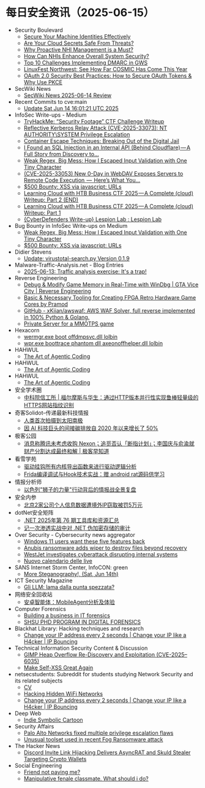 # 每日安全资讯（2025-06-15）

- Security Boulevard
  - [Secure Your Machine Identities Effectively](https://securityboulevard.com/2025/06/secure-your-machine-identities-effectively/?utm_source=rss&utm_medium=rss&utm_campaign=secure-your-machine-identities-effectively)
  - [Are Your Cloud Secrets Safe From Threats?](https://securityboulevard.com/2025/06/are-your-cloud-secrets-safe-from-threats/?utm_source=rss&utm_medium=rss&utm_campaign=are-your-cloud-secrets-safe-from-threats)
  - [Why Proactive NHI Management is a Must?](https://securityboulevard.com/2025/06/why-proactive-nhi-management-is-a-must/?utm_source=rss&utm_medium=rss&utm_campaign=why-proactive-nhi-management-is-a-must)
  - [How Can NHIs Enhance Overall System Security?](https://securityboulevard.com/2025/06/how-can-nhis-enhance-overall-system-security/?utm_source=rss&utm_medium=rss&utm_campaign=how-can-nhis-enhance-overall-system-security)
  - [Top 10 Challenges Implementing DMARC in GWS](https://securityboulevard.com/2025/06/top-10-challenges-implementing-dmarc-in-gws/?utm_source=rss&utm_medium=rss&utm_campaign=top-10-challenges-implementing-dmarc-in-gws)
  - [LinuxFest Northwest: See How Far COSMIC Has Come This Year](https://securityboulevard.com/2025/06/linuxfest-northwest-see-how-far-cosmic-has-come-this-year/?utm_source=rss&utm_medium=rss&utm_campaign=linuxfest-northwest-see-how-far-cosmic-has-come-this-year)
  - [OAuth 2.0 Security Best Practices: How to Secure OAuth Tokens & Why Use PKCE](https://securityboulevard.com/2025/06/oauth-2-0-security-best-practices-how-to-secure-oauth-tokens-why-use-pkce/?utm_source=rss&utm_medium=rss&utm_campaign=oauth-2-0-security-best-practices-how-to-secure-oauth-tokens-why-use-pkce)
- SecWiki News
  - [SecWiki News 2025-06-14 Review](http://www.sec-wiki.com/?2025-06-14)
- Recent Commits to cve:main
  - [Update Sat Jun 14 16:01:21 UTC 2025](https://github.com/trickest/cve/commit/da8e95c1d28df002f9dd58c8365e081a1ba8baee)
- InfoSec Write-ups - Medium
  - [TryHackMe: “Security Footage” CTF Challenge Writeup](https://infosecwriteups.com/tryhackme-security-footage-ctf-challenge-writeup-e9b451cded7e?source=rss----7b722bfd1b8d---4)
  - [Reflective Kerberos Relay Attack (CVE-2025-33073): NT AUTHORITY\SYSTEM Privilege Escalation](https://infosecwriteups.com/reflective-kerberos-relay-attack-cve-2025-33073-nt-authority-system-privilege-escalation-bfab6cef1acc?source=rss----7b722bfd1b8d---4)
  - [Container Escape Techniques: Breaking Out of the Digital Jail](https://infosecwriteups.com/container-escape-techniques-breaking-out-of-the-digital-jail-ad06962c5292?source=rss----7b722bfd1b8d---4)
  - [I Found an SQL Injection in an Internal API (Behind Cloudflare) — A Full Story from Discovery to…](https://infosecwriteups.com/i-found-an-sql-injection-in-an-internal-api-behind-cloudflare-a-full-story-from-discovery-to-27a28d2beb68?source=rss----7b722bfd1b8d---4)
  - [Weak Regex, Big Mess: How I Escaped Input Validation with One Tiny Character](https://infosecwriteups.com/weak-regex-big-mess-how-i-escaped-input-validation-with-one-tiny-character-9ead1deccffa?source=rss----7b722bfd1b8d---4)
  - [(CVE-2025-33053) New 0-Day in WebDAV Exposes Servers to Remote Code Execution  —  Here’s What You…](https://infosecwriteups.com/cve-2025-33053-new-0-day-in-webdav-exposes-servers-to-remote-code-execution-heres-what-you-e12787fa559a?source=rss----7b722bfd1b8d---4)
  - [$500 Bounty: XSS via javascript: URLs](https://infosecwriteups.com/500-bounty-xss-via-javascript-urls-a04900631701?source=rss----7b722bfd1b8d---4)
  - [Learning Cloud with HTB Business CTF 2025 — A Complete (cloud) Writeup: Part 2 (END)](https://infosecwriteups.com/learning-cloud-with-htb-business-ctf-2025-a-complete-cloud-writeup-part-2-end-4274d9ea2646?source=rss----7b722bfd1b8d---4)
  - [Learning Cloud with HTB Business CTF 2025 — A Complete (cloud) Writeup: Part 1](https://infosecwriteups.com/learning-cloud-with-htb-business-ctf-2025-a-complete-cloud-writeup-part-1-6188fa67219c?source=rss----7b722bfd1b8d---4)
  - [{CyberDefenders Write-up} Lespion Lab : Lespion Lab](https://infosecwriteups.com/cyberdefenders-write-up-lespion-lab-lespion-lab-f6bbe3270696?source=rss----7b722bfd1b8d---4)
- Bug Bounty in InfoSec Write-ups on Medium
  - [Weak Regex, Big Mess: How I Escaped Input Validation with One Tiny Character](https://infosecwriteups.com/weak-regex-big-mess-how-i-escaped-input-validation-with-one-tiny-character-9ead1deccffa?source=rss----7b722bfd1b8d--bug_bounty)
  - [$500 Bounty: XSS via javascript: URLs](https://infosecwriteups.com/500-bounty-xss-via-javascript-urls-a04900631701?source=rss----7b722bfd1b8d--bug_bounty)
- Didier Stevens
  - [Update: virustotal-search.py Version 0.1.9](https://blog.didierstevens.com/2025/06/14/update-virustotal-search-py-version-0-1-9/)
- Malware-Traffic-Analysis.net - Blog Entries
  - [2025-06-13: Traffic analysis exercise: It's a trap!](https://www.malware-traffic-analysis.net/2025/06/13/index.html)
- Reverse Engineering
  - [Debug & Modify Game Memory in Real-Time with WinDbg | GTA Vice City | Reverse Engineering](https://www.reddit.com/r/ReverseEngineering/comments/1lbb27u/debug_modify_game_memory_in_realtime_with_windbg/)
  - [Basic & Necessary Tooling for Creating FPGA Retro Hardware Game Cores by Pramod](https://www.reddit.com/r/ReverseEngineering/comments/1lblrm8/basic_necessary_tooling_for_creating_fpga_retro/)
  - [GitHub - xKiian/awswaf: AWS WAF Solver, full reverse implemented in 100% Python & Golang.](https://www.reddit.com/r/ReverseEngineering/comments/1lbak7o/github_xkiianawswaf_aws_waf_solver_full_reverse/)
  - [Private Server for a MMOTPS game](https://www.reddit.com/r/ReverseEngineering/comments/1lbhv2l/private_server_for_a_mmotps_game/)
- Hexacorn
  - [wermgr.exe boot offdmpsvc.dll lolbin](https://www.hexacorn.com/blog/2025/06/14/wermgr-exe-boot-offdmpsvc-dll-lolbin/)
  - [wpr.exe boottrace phantom dll axeonoffhelper.dll lolbin](https://www.hexacorn.com/blog/2025/06/14/wpr-exe-boottrace-phantom-dll-axeonoffhelper-dll-lolbin/)
- HAHWUL
  - [The Art of Agentic Coding](https://www.hahwul.com/blog/2025/agentic-coding/)
- HAHWUL
  - [The Art of Agentic Coding](https://www.hahwul.com/blog/2025/agentic-coding/)
- HAHWUL
  - [The Art of Agentic Coding](https://www.hahwul.com/blog/2025/agentic-coding/)
- 安全学术圈
  - [中科院信工所 | 福尔摩斯与华生：通过HTTP版本并行性实现鲁棒轻量级的HTTPS网站指纹识别](https://mp.weixin.qq.com/s?__biz=MzU5MTM5MTQ2MA==&mid=2247492534&idx=1&sn=d42e37f15e54a39003eab2a683abc0db)
- 奇客Solidot–传递最新科技情报
  - [人类首次拍摄到太阳南极](https://www.solidot.org/story?sid=81557)
  - [因 AI 科技巨头的间接碳排放自 2020 年以来增长了 50%](https://www.solidot.org/story?sid=81556)
- 极客公园
  - [消息称腾讯未考虑收购 Nexon；追觅否认「断指计划」；李国庆与俞渝就财产分割达成最终和解 | 极客早知道](https://mp.weixin.qq.com/s?__biz=MTMwNDMwODQ0MQ==&mid=2653081234&idx=1&sn=3e5a584ca154dcde74b86b8784906633)
- 看雪学苑
  - [驱动挂钩所有内核导出函数来进行驱动逻辑分析](https://mp.weixin.qq.com/s?__biz=MjM5NTc2MDYxMw==&mid=2458595727&idx=1&sn=9f3708ee6e109504785a4827d2de931b)
  - [Frida编译调试与Hook技术实战：赠 android rat源码供学习](https://mp.weixin.qq.com/s?__biz=MjM5NTc2MDYxMw==&mid=2458595727&idx=2&sn=c8faf4726ea8150e2390fda3c4cc9803)
- 情报分析师
  - [以色列"狮子的力量"行动背后的情报战全景复盘](https://mp.weixin.qq.com/s?__biz=MzA3Mjc1MTkwOA==&mid=2650561346&idx=1&sn=25ce12b48f553313e74c18ef5da10aeb)
- 安全内参
  - [北京2家公司个人信息数据遭境外IP窃取被罚5万元](https://mp.weixin.qq.com/s?__biz=MzI4NDY2MDMwMw==&mid=2247514517&idx=1&sn=85c05d1e9db9499907a269944c93a2bc)
- dotNet安全矩阵
  - [.NET 2025年第 76 期工具库和资源汇总](https://mp.weixin.qq.com/s?__biz=MzUyOTc3NTQ5MA==&mid=2247499864&idx=1&sn=40b8bdd2527f6561ed75954dcf88c188)
  - [记一次渗透实战中对 .NET 伪加密存储的审计](https://mp.weixin.qq.com/s?__biz=MzUyOTc3NTQ5MA==&mid=2247499864&idx=3&sn=0462388131940f60aab1811d81bf2034)
- Over Security - Cybersecurity news aggregator
  - [Windows 11 users want these five features back](https://www.bleepingcomputer.com/news/microsoft/windows-11-users-want-these-five-features-back/)
  - [Anubis ransomware adds wiper to destroy files beyond recovery](https://www.bleepingcomputer.com/news/security/anubis-ransomware-adds-wiper-to-destroy-files-beyond-recovery/)
  - [WestJet investigates cyberattack disrupting internal systems](https://www.bleepingcomputer.com/news/security/westjet-investigates-cyberattack-disrupting-internal-systems/)
  - [Nuovo calendario delle live](https://roccosicilia.com/2025/06/14/nuovo-calendario-delle-live/)
- SANS Internet Storm Center, InfoCON: green
  - [More Steganography&#x21;, (Sat, Jun 14th)](https://isc.sans.edu/diary/rss/32044)
- ICT Security Magazine
  - [Gli LLM: lama dalla punta spezzata?](https://www.ictsecuritymagazine.com/articoli/llm/)
- 网络安全回收站
  - [安卓智能体：MobileAgent分析及体验](https://mp.weixin.qq.com/s?__biz=Mzg2MTc1NDAxMA==&mid=2247484431&idx=1&sn=56d4b591b26d969137d94585cb998ea0)
- Computer Forensics
  - [Building a business in IT forensics](https://www.reddit.com/r/computerforensics/comments/1lbetn9/building_a_business_in_it_forensics/)
  - [SHSU PHD PROGRAM IN DIGITAL FORENSICS](https://www.reddit.com/r/computerforensics/comments/1lbdksi/shsu_phd_program_in_digital_forensics/)
- Blackhat Library: Hacking techniques and research
  - [Change your IP address every 2 seconds | Change your IP like a H4cker | IP Bouncing](https://www.reddit.com/r/blackhat/comments/1lb2pgt/change_your_ip_address_every_2_seconds_change/)
- Technical Information Security Content & Discussion
  - [GIMP Heap Overflow Re-Discovery and Exploitation (CVE-2025–6035)](https://www.reddit.com/r/netsec/comments/1lbcbap/gimp_heap_overflow_rediscovery_and_exploitation/)
  - [Make Self-XSS Great Again](https://www.reddit.com/r/netsec/comments/1lb3wfp/make_selfxss_great_again/)
- netsecstudents: Subreddit for students studying Network Security and its related subjects
  - [CV](https://www.reddit.com/r/netsecstudents/comments/1lbd6o2/cv/)
  - [Hacking Hidden WiFi Networks](https://www.reddit.com/r/netsecstudents/comments/1lb49dk/hacking_hidden_wifi_networks/)
  - [Change your IP address every 2 seconds | Change your IP like a H4cker | IP Bouncing](https://www.reddit.com/r/netsecstudents/comments/1lb2p5w/change_your_ip_address_every_2_seconds_change/)
- Deep Web
  - [Indie Symbolic Cartoon](https://www.reddit.com/r/deepweb/comments/1lavuvn/indie_symbolic_cartoon/)
- Security Affairs
  - [Palo Alto Networks fixed multiple privilege escalation flaws](https://securityaffairs.com/179000/security/palo-alto-networks-fixed-multiple-privilege-escalation-flaws.html)
  - [Unusual toolset used in recent Fog Ransomware attack](https://securityaffairs.com/178969/malware/unusual-toolset-used-in-recent-fog-ransomware-attack.html)
- The Hacker News
  - [Discord Invite Link Hijacking Delivers AsyncRAT and Skuld Stealer Targeting Crypto Wallets](https://thehackernews.com/2025/06/discord-invite-link-hijacking-delivers.html)
- Social Engineering
  - [Friend not paying me?](https://www.reddit.com/r/SocialEngineering/comments/1lbdd34/friend_not_paying_me/)
  - [Manipulative fenale classmate. What should i do?](https://www.reddit.com/r/SocialEngineering/comments/1lb6659/manipulative_fenale_classmate_what_should_i_do/)
